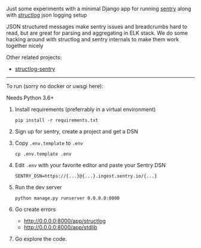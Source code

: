 Just some experiments with a minimal Django app for running [sentry](https://sentry.io/) along with [structlog](structlog.org) json logging setup

JSON structured messages make sentry issues and breadcrumbs hard to read, but are great for parsing and aggregating in ELK stack. 
We do some hacking around with structlog and sentry internals to make them work together nicely

Other related projects:

- [structlog-sentry](https://github.com/kiwicom/structlog-sentry)

---

To run (sorry no docker or uwsgi here):

Needs Python 3.6+

1. Install requirements (preferrably in a virtual environment)

    ```shell
    pip install -r requirements.txt
    ```

2. Sign up for sentry, create a project and get a DSN

3. Copy `.env.template` to `.env`

    ```shell
    cp .env.template .env
    ```

4. Edit `.env` with your favorite editor and paste your Sentry DSN

    ```
    SENTRY_DSN=https://{...}@{...}.ingest.sentry.io/{...}
    ```

5. Run the dev server
 
    ```shell
    python manage.py runserver 0.0.0.0:8000
    ```

6. Go create errors
    - http://0.0.0.0:8000/app/structlog
    - http://0.0.0.0:8000/app/stdlib

7. Go explore the code. 